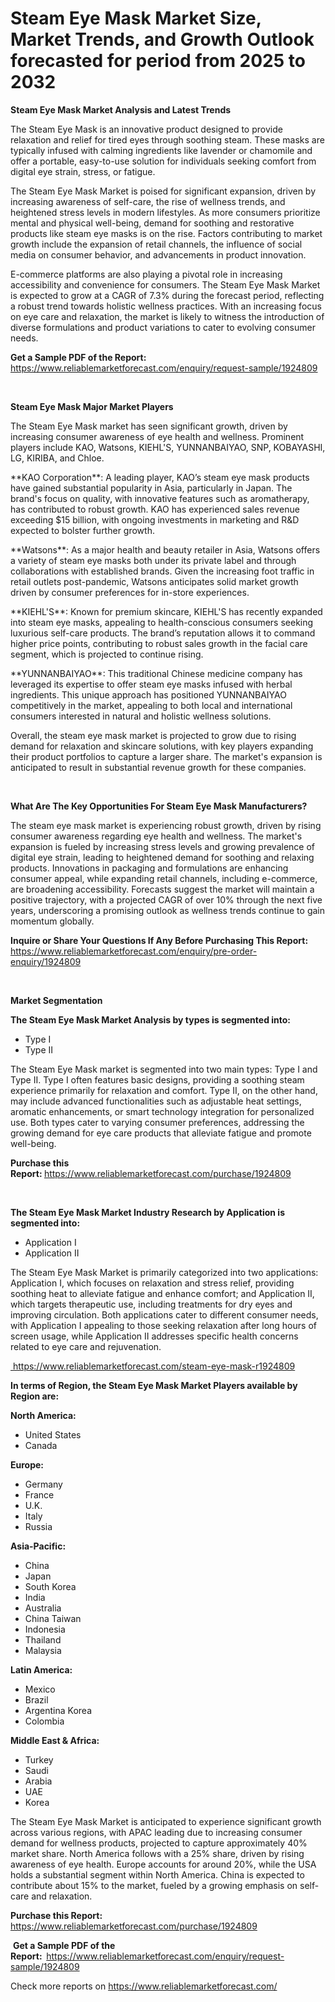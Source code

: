 <p><h1>Steam Eye Mask Market Size, Market Trends, and Growth Outlook forecasted for period from 2025 to 2032</h1></p><p><strong>Steam Eye Mask Market Analysis and Latest Trends</strong></p>
<p><p>The Steam Eye Mask is an innovative product designed to provide relaxation and relief for tired eyes through soothing steam. These masks are typically infused with calming ingredients like lavender or chamomile and offer a portable, easy-to-use solution for individuals seeking comfort from digital eye strain, stress, or fatigue.</p><p>The Steam Eye Mask Market is poised for significant expansion, driven by increasing awareness of self-care, the rise of wellness trends, and heightened stress levels in modern lifestyles. As more consumers prioritize mental and physical well-being, demand for soothing and restorative products like steam eye masks is on the rise. Factors contributing to market growth include the expansion of retail channels, the influence of social media on consumer behavior, and advancements in product innovation.</p><p>E-commerce platforms are also playing a pivotal role in increasing accessibility and convenience for consumers. The Steam Eye Mask Market is expected to grow at a CAGR of 7.3% during the forecast period, reflecting a robust trend towards holistic wellness practices. With an increasing focus on eye care and relaxation, the market is likely to witness the introduction of diverse formulations and product variations to cater to evolving consumer needs.</p></p>
<p><strong>Get a Sample PDF of the Report:&nbsp;</strong> <a href="https://www.reliablemarketforecast.com/enquiry/request-sample/1924809?utm_campaign=1832&utm_medium=2&utm_source=Github&utm_content=ia&utm_term=14012025&utm_id=steam-eye-mask">https://www.reliablemarketforecast.com/enquiry/request-sample/1924809</a></p>
<p>&nbsp;</p>
<p><strong>Steam Eye Mask Major Market Players</strong></p>
<p><p>The Steam Eye Mask market has seen significant growth, driven by increasing consumer awareness of eye health and wellness. Prominent players include KAO, Watsons, KIEHL'S, YUNNANBAIYAO, SNP, KOBAYASHI, LG, KIRIBA, and Chloe.</p><p>**KAO Corporation**: A leading player, KAO’s steam eye mask products have gained substantial popularity in Asia, particularly in Japan. The brand's focus on quality, with innovative features such as aromatherapy, has contributed to robust growth. KAO has experienced sales revenue exceeding $15 billion, with ongoing investments in marketing and R&D expected to bolster further growth.</p><p>**Watsons**: As a major health and beauty retailer in Asia, Watsons offers a variety of steam eye masks both under its private label and through collaborations with established brands. Given the increasing foot traffic in retail outlets post-pandemic, Watsons anticipates solid market growth driven by consumer preferences for in-store experiences.</p><p>**KIEHL'S**: Known for premium skincare, KIEHL'S has recently expanded into steam eye masks, appealing to health-conscious consumers seeking luxurious self-care products. The brand’s reputation allows it to command higher price points, contributing to robust sales growth in the facial care segment, which is projected to continue rising.</p><p>**YUNNANBAIYAO**: This traditional Chinese medicine company has leveraged its expertise to offer steam eye masks infused with herbal ingredients. This unique approach has positioned YUNNANBAIYAO competitively in the market, appealing to both local and international consumers interested in natural and holistic wellness solutions.</p><p>Overall, the steam eye mask market is projected to grow due to rising demand for relaxation and skincare solutions, with key players expanding their product portfolios to capture a larger share. The market's expansion is anticipated to result in substantial revenue growth for these companies.</p></p>
<p>&nbsp;</p>
<p><strong>What Are The Key Opportunities For Steam Eye Mask Manufacturers?</strong></p>
<p><p>The steam eye mask market is experiencing robust growth, driven by rising consumer awareness regarding eye health and wellness. The market's expansion is fueled by increasing stress levels and growing prevalence of digital eye strain, leading to heightened demand for soothing and relaxing products. Innovations in packaging and formulations are enhancing consumer appeal, while expanding retail channels, including e-commerce, are broadening accessibility. Forecasts suggest the market will maintain a positive trajectory, with a projected CAGR of over 10% through the next five years, underscoring a promising outlook as wellness trends continue to gain momentum globally.</p></p>
<p><strong>Inquire or Share Your Questions If Any Before Purchasing This Report:</strong> <a href="https://www.reliablemarketforecast.com/enquiry/pre-order-enquiry/1924809?utm_campaign=1832&utm_medium=2&utm_source=Github&utm_content=ia&utm_term=14012025&utm_id=steam-eye-mask">https://www.reliablemarketforecast.com/enquiry/pre-order-enquiry/1924809</a></p>
<p>&nbsp;</p>
<p><strong>Market Segmentation</strong></p>
<p><strong>The Steam Eye Mask Market Analysis by types is segmented into:</strong></p>
<p><ul><li>Type I</li><li>Type II</li></ul></p>
<p><p>The Steam Eye Mask market is segmented into two main types: Type I and Type II. Type I often features basic designs, providing a soothing steam experience primarily for relaxation and comfort. Type II, on the other hand, may include advanced functionalities such as adjustable heat settings, aromatic enhancements, or smart technology integration for personalized use. Both types cater to varying consumer preferences, addressing the growing demand for eye care products that alleviate fatigue and promote well-being.</p></p>
<p><strong>Purchase this Report:&nbsp;</strong><a href="https://www.reliablemarketforecast.com/purchase/1924809?utm_campaign=1832&utm_medium=2&utm_source=Github&utm_content=ia&utm_term=14012025&utm_id=steam-eye-mask">https://www.reliablemarketforecast.com/purchase/1924809</a></p>
<p>&nbsp;</p>
<p><strong>The Steam Eye Mask Market Industry Research by Application is segmented into:</strong></p>
<p><ul><li>Application I</li><li>Application II</li></ul></p>
<p><p>The Steam Eye Mask Market is primarily categorized into two applications: Application I, which focuses on relaxation and stress relief, providing soothing heat to alleviate fatigue and enhance comfort; and Application II, which targets therapeutic use, including treatments for dry eyes and improving circulation. Both applications cater to different consumer needs, with Application I appealing to those seeking relaxation after long hours of screen usage, while Application II addresses specific health concerns related to eye care and rejuvenation.</p></p>
<p><a href="https://www.reliablemarketforecast.com/steam-eye-mask-r1924809?utm_campaign=1832&utm_medium=2&utm_source=Github&utm_content=ia&utm_term=14012025&utm_id=steam-eye-mask">&nbsp;https://www.reliablemarketforecast.com/steam-eye-mask-r1924809</a></p>
<p><strong>In terms of Region, the Steam Eye Mask Market Players available by Region are:</strong></p>
<p>
    <p> <strong> North America: </strong>
        <ul>
            <li>United States</li>
            <li>Canada</li>
        </ul>
        </p> 
    <p> <strong> Europe: </strong>
        <ul>
            <li>Germany</li>
            <li>France</li>
            <li>U.K.</li>
            <li>Italy</li>
            <li>Russia</li>
        </ul>
        </p> 
    <p> <strong> Asia-Pacific: </strong>
        <ul>
            <li>China</li>
            <li>Japan</li>
            <li>South Korea</li>
            <li>India</li>
            <li>Australia</li>
            <li>China Taiwan</li>
            <li>Indonesia</li>
            <li>Thailand</li>
            <li>Malaysia</li>
        </ul>
        </p> 
    <p> <strong> Latin America: </strong>
        <ul>
            <li>Mexico</li>
            <li>Brazil</li>
            <li>Argentina Korea</li>
            <li>Colombia</li>
        </ul>
        </p> 
    <p> <strong> Middle East & Africa: </strong>
        <ul>
            <li>Turkey</li>
            <li>Saudi</li>
            <li>Arabia</li>
            <li>UAE</li>
            <li>Korea</li>
        </ul>
    </p>
    </p>
<p><p>The Steam Eye Mask Market is anticipated to experience significant growth across various regions, with APAC leading due to increasing consumer demand for wellness products, projected to capture approximately 40% market share. North America follows with a 25% share, driven by rising awareness of eye health. Europe accounts for around 20%, while the USA holds a substantial segment within North America. China is expected to contribute about 15% to the market, fueled by a growing emphasis on self-care and relaxation.</p></p>
<p><strong>Purchase this Report: </strong><a href="https://www.reliablemarketforecast.com/purchase/1924809?utm_campaign=1832&utm_medium=2&utm_source=Github&utm_content=ia&utm_term=14012025&utm_id=steam-eye-mask">https://www.reliablemarketforecast.com/purchase/1924809</a></p>
<p>&nbsp;<strong>Get a Sample PDF of the Report:&nbsp;&nbsp;</strong><a href="https://www.reliablemarketforecast.com/enquiry/request-sample/1924809?utm_campaign=1832&utm_medium=2&utm_source=Github&utm_content=ia&utm_term=14012025&utm_id=steam-eye-mask">https://www.reliablemarketforecast.com/enquiry/request-sample/1924809</a></p>
<p><strong></strong></p>
<p>Check more reports on <a href="https://www.reliablemarketforecast.com/?utm_campaign=1832&utm_medium=2&utm_source=Github&utm_content=ia&utm_term=14012025&utm_id=steam-eye-mask">https://www.reliablemarketforecast.com/</a></p>
